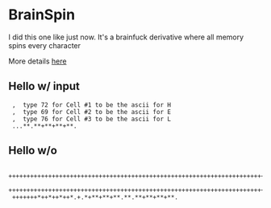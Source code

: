# BrainSpin

I did this one like just now. It's a brainfuck derivative where all memory spins every character

More details [here](https://esolangs.org/wiki/brainspin)

## Hello w/ input
```
 ,  type 72 for Cell #1 to be the ascii for H
 ,  type 69 for Cell #2 to be the ascii for E
 ,  type 76 for Cell #3 to be the ascii for L
 ...**.**+**+**+**.
```

## Hello w/o

```
 ++++++++++++++++++++++++++++++++++++++++++++++++++++++++++++++++++++++++++++++++++++++++++++++++++++
 ++++++++++++++++++++++++++++++++++++++++++++++++++++++++++++++++++++++++++++++++++++++++++++++++++++
 +++++++*++*++*++*.+.*+**+**+**.**.**+**+**+**.
```